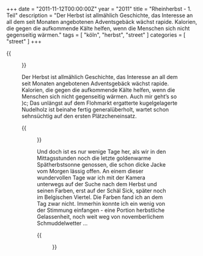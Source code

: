 +++
date = "2011-11-12T00:00:00Z"
year = "2011"
title = "Rheinherbst - 1. Teil"
description = "Der Herbst ist allmählich Geschichte, das Interesse an all dem seit Monaten angebotenen Adventsgebäck wächst rapide. Kalorien, die gegen die aufkommende Kälte helfen, wenn die Menschen sich nicht gegenseitig wärmen."
tags = [ "köln", "herbst", "street" ]
categories = [ "street" ]
+++

{{<figure src="/images/2011/20111023-1049-024.jpg" title="Herbst - ohne Farbe">}}

Der Herbst ist allmählich Geschichte, das Interesse an all dem seit Monaten angebotenen Adventsgebäck wächst rapide. Kalorien, die gegen die aufkommende Kälte helfen, wenn die Menschen sich nicht gegenseitig wärmen. Auch mir geht’s so )c; Das unlängst auf dem Flohmarkt ergatterte kugelgelagerte Nudelholz ist beinahe fertig generalüberholt, wartet schon sehnsüchtig auf den ersten Plätzcheneinsatz.

{{<figure src="/images/2011/20111023-1114-001.jpg" title="Dreierlei">}}

Und doch ist es nur wenige Tage her, als wir in den Mittagsstunden noch die letzte goldenwarme Spätherbstsonne genossen, die schon dicke Jacke vom Morgen lässig offen. An einem dieser wundervollen Tage war ich mit der Kamera unterwegs auf der Suche nach dem Herbst und seinen Farben, erst auf der Schäl Sick, später noch im Belgischen Viertel. Die Farben fand ich an dem Tag zwar nicht. Immerhin konnte ich ein wenig von der Stimmung einfangen - eine Portion herbstliche Gelassenheit, noch weit weg von novemberlichem Schmuddelwetter ...

{{<figure src="/images/2011/20111023-1035-019.jpg" title="Rheinblick">}}
